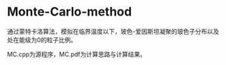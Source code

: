 # Monte-Carlo-method
通过蒙特卡洛算法，模拟在临界温度以下，玻色-爱因斯坦凝聚的玻色子分布以及处在能级为0的粒子比例。

MC.cpp为源程序，MC.pdf为计算思路与计算结果。
